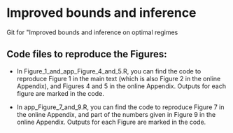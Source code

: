 # Improved bounds and inference
 Git for "Improved bounds and inference on optimal regimes

## Code files to reproduce the Figures:
- In Figure_1_and_app_Figure_4_and_5.R, you can find the code to reproduce Figure 1 in the main text (which is also Figure 2 in the online Appendix), and Figures 4 and 5 in the online Appendix. Outputs for each figure are marked in the code.

- In app_Figure_7_and_9.R, you can find the code to reproduce Figure 7 in the online Appendix, and part of the numbers given in Figure 9 in the online Appendix. Outputs for each Figure are marked in the code.
